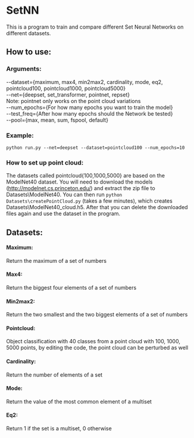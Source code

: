 # SetNN
This is a program to train and compare different Set Neural Networks on different datasets. 

## How to use:
### Arguments:

--dataset={maximum, max4, min2max2, cardinality, mode, eq2, pointcloud100, pointcloud1000, pointcloud5000}   
\--net={deepset, set_transformer, pointnet, repset}  
Note: pointnet only works on the point cloud variations  
\--num_epochs={For how many epochs you want to train the model}  
\--test_freq={After how many epochs should the Network be tested}  
\--pool={max, mean, sum, fspool, default}

### Example:  
```
python run.py --net=deepset --dataset=pointcloud100 --num_epochs=10
```

### How to set up point cloud:
The datasets called pointcloud{100,1000,5000} are based on the ModelNet40 dataset. You will need to download the models (http://modelnet.cs.princeton.edu/) and extract the zip file to Datasets\ModelNet40\. You can then run ``python Datasets\createPointCloud.py`` (takes a few minutes), which creates Datasets\ModelNet40_cloud.h5. After that you can delete the downloaded files again and use the dataset in the program.

## Datasets:
#### Maximum:
Return the maximum of a set of numbers
#### Max4:
Return the biggest four elements of a set of numbers
#### Min2max2:
Return the two smallest and the two biggest elements of a set of numbers
#### Pointcloud:
Object classification with 40 classes from a point cloud with 100, 1000, 5000 points, by editing the code, the point cloud can be perturbed as well
#### Cardinality:
Return the number of elements of a set
#### Mode:
Return the value of the most common element of a multiset
#### Eq2:
Return 1 if the set is a multiset, 0 otherwise
